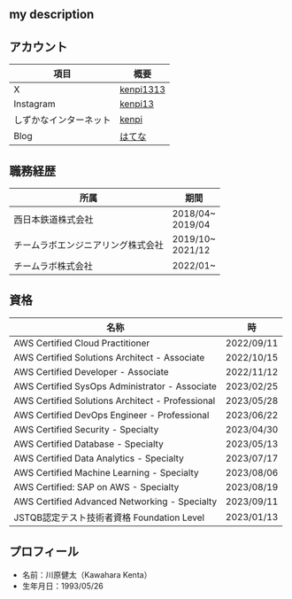 ## my description

## アカウント

| 項目 | 概要 |
|---------|---------|
| X | [kenpi1313](https://twitter.com/kenpi1313)    |
| Instagram|[kenpi13](https://www.instagram.com/kenpi1313/)|
|しずかなインターネット|[kenpi](https://sizu.me/kenpi)|
|Blog|[はてな](https://kenpi-tech.hatenablog.com/)|

## 職務経歴

| 所属 | 期間 |
|---------|---------|
| 西日本鉄道株式会社 |2018/04~<br>2019/04|
| チームラボエンジニアリング株式会社|2019/10~<br>2021/12|
| チームラボ株式会社|2022/01~<br>|

## 資格

| 名称 | 時 |
|---------|---------|
| AWS Certified Cloud Practitioner |2022/09/11|
| AWS Certified Solutions Architect - Associate|2022/10/15|
| AWS Certified Developer - Associate|2022/11/12|
| AWS Certified SysOps Administrator - Associate|2023/02/25|
| AWS Certified Solutions Architect - Professional|2023/05/28|
| AWS Certified DevOps Engineer - Professional|2023/06/22|
| AWS Certified Security - Specialty|2023/04/30|
| AWS Certified Database - Specialty|2023/05/13|
| AWS Certified Data Analytics - Specialty|2023/07/17|
| AWS Certified Machine Learning - Specialty|2023/08/06|
| AWS Certified: SAP on AWS - Specialty|2023/08/19|
| AWS Certified Advanced Networking - Specialty|2023/09/11|
| JSTQB認定テスト技術者資格 Foundation Level|2023/01/13|

## プロフィール
- 名前：川原健太（Kawahara Kenta）
- 生年月日：1993/05/26